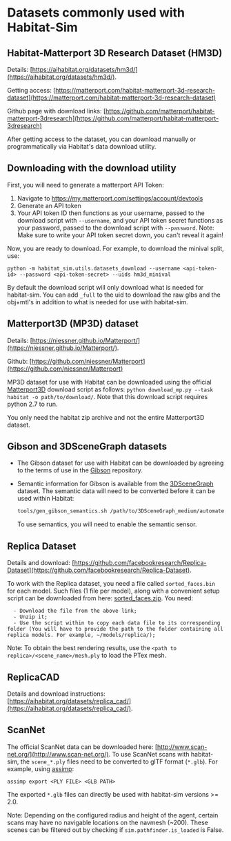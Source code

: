 # Datasets commonly used with Habitat-Sim

## Habitat-Matterport 3D Research Dataset (HM3D)

Details: [https://aihabitat.org/datasets/hm3d/](https://aihabitat.org/datasets/hm3d/).

Getting access: [https://matterport.com/habitat-matterport-3d-research-dataset](https://matterport.com/habitat-matterport-3d-research-dataset)

Github page with download links: [https://github.com/matterport/habitat-matterport-3dresearch](https://github.com/matterport/habitat-matterport-3dresearch)

After getting access to the dataset, you can download manually or programmatically via Habitat's data download utility.

## Downloading with the download utility

First, you will need to generate a matterport API Token:

1. Navigate to https://my.matterport.com/settings/account/devtools
1. Generate an API token
1. Your API token ID then functions as your username, passed to the download script with `--username`,
 and your API token secret functions as your password,
 passed to the download script with `--password`.
 Note: Make sure to write your API token secret down, you can't reveal it again!

Now, you are ready to download. For example, to download the minival split, use:
```
python -m habitat_sim.utils.datasets_download --username <api-token-id> --password <api-token-secret> --uids hm3d_minival
```

By default the download script will only download what is needed for habitat-sim.  You can add `_full` to the uid to download the raw glbs and the obj+mtl's in addition to what is needed for use with habitat-sim.

## Matterport3D (MP3D) dataset

Details: [https://niessner.github.io/Matterport/](https://niessner.github.io/Matterport/).

Github: [https://github.com/niessner/Matterport](https://github.com/niessner/Matterport)

MP3D dataset for use with Habitat can be downloaded using the official [Matterport3D](https://niessner.github.io/Matterport/) download script as follows: `python download_mp.py --task habitat -o path/to/download/`.
Note that this download script requires python 2.7 to run.

You only need the habitat zip archive and not the entire Matterport3D dataset.

## Gibson and 3DSceneGraph datasets

- The Gibson dataset for use with Habitat can be downloaded by agreeing to the terms of use in the [Gibson](https://github.com/StanfordVL/GibsonEnv#database) repository.

- Semantic information for Gibson is available from the [3DSceneGraph](https://3dscenegraph.stanford.edu/) dataset. The semantic data will need to be converted before it can be used within Habitat:
   ```bash
   tools/gen_gibson_semantics.sh /path/to/3DSceneGraph_medium/automated_graph /path/to/GibsonDataset /path/to/output
   ```
   To use semantics, you will need to enable the semantic sensor.

## Replica Dataset

Details and download: [https://github.com/facebookresearch/Replica-Dataset](https://github.com/facebookresearch/Replica-Dataset).

To work with the Replica dataset, you need a file called ```sorted_faces.bin``` for each model. Such files (1 file per model), along with a convenient setup script can be downloaded from here: [sorted_faces.zip](http://dl.fbaipublicfiles.com/habitat/sorted_faces.zip). You need:
```
  - Download the file from the above link;
  - Unzip it;
  - Use the script within to copy each data file to its corresponding folder (You will have to provide the path to the folder containing all replica models. For example, ~/models/replica/);
```
Note: To obtain the best rendering results, use the `<path to replica>/<scene_name>/mesh.ply` to load the PTex mesh.

## ReplicaCAD

Details and download instructions: [https://aihabitat.org/datasets/replica_cad/](https://aihabitat.org/datasets/replica_cad/).

## ScanNet

The official ScanNet data can be downloaded here: [http://www.scan-net.org/](http://www.scan-net.org/). To use ScanNet scans with habitat-sim, the `scene_*.ply` files need to be converted to glTF format (`*.glb`). For example, using [assimp](https://github.com/assimp/assimp):

```
assimp export <PLY FILE> <GLB PATH>
```

The exported `*.glb` files can directly be used with habitat-sim versions >= 2.0.

Note: Depending on the configured radius and height of the agent, certain scans may have no navigable locations on the navmesh (~200). These scenes can be filtered out by checking if `sim.pathfinder.is_loaded` is False.
